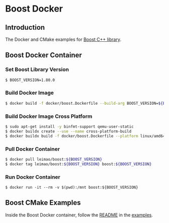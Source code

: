 # Boost Docker

## Introduction

The Docker and CMake examples for [Boost C++ library](https://www.boost.org/).

## Boost Docker Container

### Set Boost Library Version

```bash
$ BOOST_VERSION=1.80.0
```

### Build Docker Image

```bash
$ docker build -f docker/boost.Dockerfile --build-arg BOOST_VERSION=${BOOST_VERSION} --tag=boost:${BOOST_VERSION} .
```

### Build Docker Image Cross Platform

```bash
$ sudo apt-get install -y binfmt-support qemu-user-static
$ docker buildx create --use --name cross-platform-build
$ docker buildx build -f docker/boost.Dockerfile --platform linux/amd64,linux/arm64 -t leimao/boost:${BOOST_VERSION} --push .
```

### Pull Docker Container

```bash
$ docker pull leimao/boost:${BOOST_VERSION}
$ docker tag leimao/boost:${BOOST_VERSION} boost:${BOOST_VERSION}
```

### Run Docker Container

```bas
$ docker run -it --rm -v $(pwd):/mnt boost:${BOOST_VERSION}
```

## Boost CMake Examples

Inside the Boost Docker container, follow the [README](/examples/README.md) in the [examples](/examples/).
